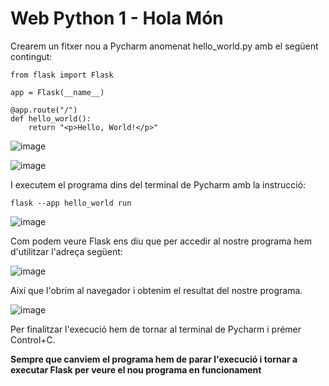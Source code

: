 # Web Python 1 - Hola Món

Crearem un fitxer nou a Pycharm anomenat hello_world.py amb el següent contingut:

```
from flask import Flask

app = Flask(__name__)

@app.route("/")
def hello_world():
    return "<p>Hello, World!</p>"
```

![image](https://github.com/user-attachments/assets/dd0418ab-6b07-459c-9e8f-54f90bb0fa0e)

![image](https://github.com/user-attachments/assets/75cb7e03-a2ce-4427-b1b5-b01ee8d8991b)

I executem el programa dins del terminal de Pycharm amb la instrucció:

```
flask --app hello_world run
```

![image](https://github.com/user-attachments/assets/b92de0e4-b21f-45e8-b3b8-1b1e3ec99d10)

Com podem veure Flask ens diu que per accedir al nostre programa hem d'utilitzar l'adreça següent:

![image](https://github.com/user-attachments/assets/f667cda2-200b-4ae1-924c-5e110b9ec023)

Així que l'obrim al navegador i obtenim el resultat del nostre programa.

![image](https://github.com/user-attachments/assets/f5296cd7-adfd-4805-8d95-266c65a6c9c9)

Per finalitzar l'execució hem de tornar al terminal de Pycharm i prémer Control+C.

**Sempre que canviem el programa hem de parar l'execució i tornar a executar Flask per veure el nou programa en funcionament**

